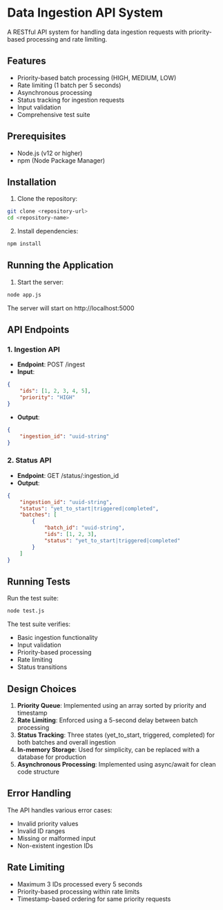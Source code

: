 # Data Ingestion API System

A RESTful API system for handling data ingestion requests with priority-based processing and rate limiting.

## Features

- Priority-based batch processing (HIGH, MEDIUM, LOW)
- Rate limiting (1 batch per 5 seconds)
- Asynchronous processing
- Status tracking for ingestion requests
- Input validation
- Comprehensive test suite

## Prerequisites

- Node.js (v12 or higher)
- npm (Node Package Manager)

## Installation

1. Clone the repository:
```bash
git clone <repository-url>
cd <repository-name>
```

2. Install dependencies:
```bash
npm install
```

## Running the Application

1. Start the server:
```bash
node app.js
```

The server will start on http://localhost:5000

## API Endpoints

### 1. Ingestion API
- **Endpoint**: POST /ingest
- **Input**:
```json
{
    "ids": [1, 2, 3, 4, 5],
    "priority": "HIGH"
}
```
- **Output**:
```json
{
    "ingestion_id": "uuid-string"
}
```

### 2. Status API
- **Endpoint**: GET /status/:ingestion_id
- **Output**:
```json
{
    "ingestion_id": "uuid-string",
    "status": "yet_to_start|triggered|completed",
    "batches": [
        {
            "batch_id": "uuid-string",
            "ids": [1, 2, 3],
            "status": "yet_to_start|triggered|completed"
        }
    ]
}
```

## Running Tests

Run the test suite:
```bash
node test.js
```

The test suite verifies:
- Basic ingestion functionality
- Input validation
- Priority-based processing
- Rate limiting
- Status transitions

## Design Choices

1. **Priority Queue**: Implemented using an array sorted by priority and timestamp
2. **Rate Limiting**: Enforced using a 5-second delay between batch processing
3. **Status Tracking**: Three states (yet_to_start, triggered, completed) for both batches and overall ingestion
4. **In-memory Storage**: Used for simplicity, can be replaced with a database for production
5. **Asynchronous Processing**: Implemented using async/await for clean code structure

## Error Handling

The API handles various error cases:
- Invalid priority values
- Invalid ID ranges
- Missing or malformed input
- Non-existent ingestion IDs

## Rate Limiting

- Maximum 3 IDs processed every 5 seconds
- Priority-based processing within rate limits
- Timestamp-based ordering for same priority requests 